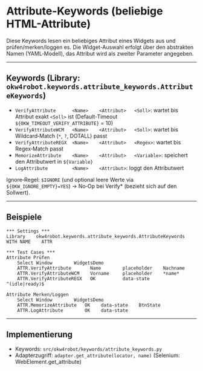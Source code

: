 # Attribute-Keywords (beliebige HTML-Attribute)

Diese Keywords lesen ein beliebiges Attribut eines Widgets aus und prüfen/merken/loggen es. Die Widget-Auswahl erfolgt über den abstrakten Namen (YAML‑Modell), das Attribut wird als zweiter Parameter angegeben.

---

## Keywords (Library: `okw4robot.keywords.attribute_keywords.AttributeKeywords`)

- `VerifyAttribute      <Name>    <Attribut>   <Soll>`: wartet bis Attribut exakt `<Soll>` ist (Default‑Timeout `${OKW_TIMEOUT_VERIFY_ATTRIBUTE}` = 10)
- `VerifyAttributeWCM   <Name>    <Attribut>   <Soll>`: wartet bis Wildcard‑Match (`*`, `?`, DOTALL) passt
- `VerifyAttributeREGX  <Name>    <Attribut>   <Regex>`: wartet bis Regex‑Match passt
- `MemorizeAttribute    <Name>    <Attribut>   <Variable>`: speichert den Attributwert in `${Variable}`
- `LogAttribute         <Name>    <Attribut>`: loggt den Attributwert

Ignore‑Regel: `$IGNORE` (und optional leere Werte via `${OKW_IGNORE_EMPTY}=YES`) → No‑Op bei Verify* (bezieht sich auf den Sollwert).

---

## Beispiele

```robotframework
*** Settings ***
Library    okw4robot.keywords.attribute_keywords.AttributeKeywords    WITH NAME    ATTR

*** Test Cases ***
Attribute Prüfen
    Select Window        WidgetsDemo
    ATTR.VerifyAttribute       Name        placeholder    Nachname
    ATTR.VerifyAttributeWCM    Vorname     placeholder    *name*
    ATTR.VerifyAttributeREGX   OK          data-state     ^(idle|ready)$

Attribute Merken/Loggen
    Select Window        WidgetsDemo
    ATTR.MemorizeAttribute   OK    data-state    BtnState
    ATTR.LogAttribute        OK    data-state
```

---

## Implementierung

- Keywords: `src/okw4robot/keywords/attribute_keywords.py`
- Adapterzugriff: `adapter.get_attribute(locator, name)` (Selenium: WebElement.get_attribute)
